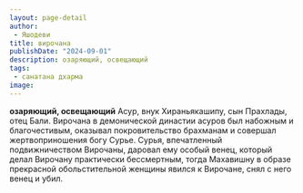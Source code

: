 ```yaml
---
layout: page-detail
author:
 - Яшодеви
title: вирочана
publishDate: "2024-09-01"
description: озаряющий, освещающий
tags:
 - санатана дхарма
image: 
---
```


__озаряющий, освещающий__
Асур, внук Хираньякашипу, сын Прахлады, отец Бали. Вирочана в демонической династии асуров был набожным и благочестивым, оказывал покровительство брахманам и совершал жертвоприношения богу Сурье. Сурья, впечатленный подвижничеством Вирочаны, даровал ему особый венец, который делал Вирочану практически бессмертным, тогда Махавишну в образе прекрасной обольстительной женщины явился к Вирочане, снял с него венец и убил.


